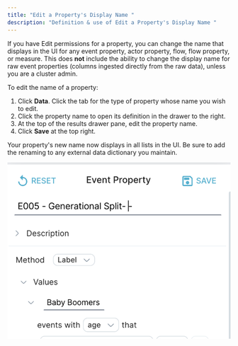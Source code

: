 ```yaml
---
title: "Edit a Property's Display Name "
description: "Definition & use of Edit a Property's Display Name "
---
```

If you have Edit permissions for a property, you can change the name that displays in the UI for any event property, actor property, flow, flow property, or measure. This does **not** include the ability to change the display name for raw event properties (columns ingested directly from the raw data), unless you are a cluster admin.

To edit the name of a property:

1. Click **Data**. Click the tab for the type of property whose name you wish to edit.
2. Click the property name to open its definition in the drawer to the right.
3. At the top of the results drawer pane, edit the property name.
4. Click **Save** at the top right.

Your property's new name now displays in all lists in the UI. Be sure to add the renaming to any external data dictionary you maintain.

![](attachments/edit%20-%20EPS.png)
